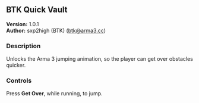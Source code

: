 BTK Quick Vault
---------------
**Version:** 1.0.1  
**Author:** sxp2high (BTK) (btk@arma3.cc)


### Description ###
Unlocks the Arma 3 jumping animation, so the player can get over obstacles quicker.


### Controls ###
Press **Get Over**, while running, to jump.